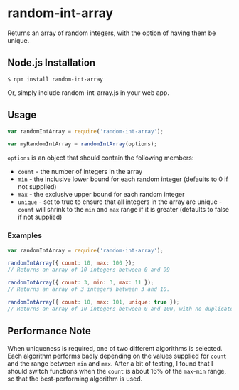 # random-int-array

Returns an array of random integers, with the option of having them be unique.

## Node.js Installation

```
$ npm install random-int-array
```
Or, simply include random-int-array.js in your web app.

## Usage

```javascript
var randomIntArray = require('random-int-array');

var myRandomIntArray = randomIntArray(options);
```

`options` is an object that should contain the following members:
* `count` - the number of integers in the array
* `min` - the inclusive lower bound for each random integer (defaults to 0 if not supplied)
* `max` - the exclusive upper bound for each random integer
* `unique` - set to true to ensure that all integers in the array are unique - `count` will shrink to the `min` and `max` range if it is greater (defaults to false if not supplied)

### Examples

```javascript
var randomIntArray = require('random-int-array');

randomIntArray({ count: 10, max: 100 });
// Returns an array of 10 integers between 0 and 99

randomIntArray({ count: 3, min: 3, max: 11 });
// Returns an array of 3 integers between 3 and 10.

randomIntArray({ count: 10, max: 101, unique: true });
// Returns an array of 10 integers between 0 and 100, with no duplicates.
```

## Performance Note

When uniqueness is required, one of two different algorithms is selected. Each algorithm performs badly depending on the values supplied for `count` and the range between `min` and `max`. After a bit of testing, I found that I should switch functions when the `count` is about 16% of the `max`-`min` range, so that the best-performing algorithm is used.
